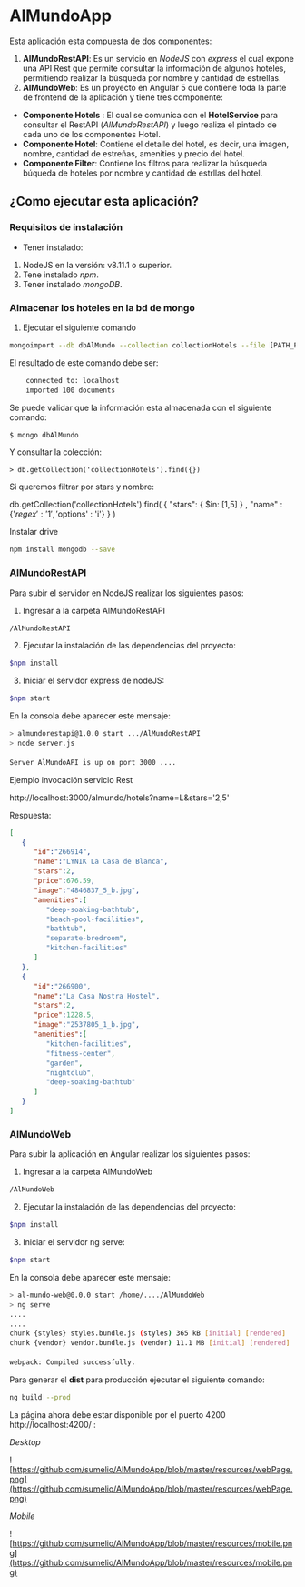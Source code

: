 # AlMundoApp

Esta aplicación esta compuesta de dos componentes:
1. **AlMundoRestAPI**: Es un servicio en *NodeJS* con  *express* el cual expone una API Rest que permite consultar la información de algunos hoteles, permitiendo realizar la búsqueda por nombre y cantidad de estrellas.
2. **AlMundoWeb**: Es un proyecto en Angular 5 que contiene toda la parte de frontend de la aplicación y tiene tres componente:
- **Componente Hotels** : El cual se comunica con el **HotelService** para consultar el RestAPI (*AlMundoRestAPI*) y luego realiza el pintado de cada uno de los componentes Hotel.
- **Componente Hotel**: Contiene el detalle del hotel, es decir, una imagen, nombre, cantidad de estreñas, amenities y precio del hotel.
- **Componente Filter**: Contiene los filtros para realizar la búsqueda búqueda de hoteles por nombre y cantidad de estrllas del hotel.


## ¿Como ejecutar esta aplicación?

### Requisitos de instalación

- Tener instalado:
1. NodeJS en la versión: v8.11.1 o superior.
2. Tene instalado *npm*.
3. Tener instalado *mongoDB*.


### Almacenar los hoteles en la bd de mongo

1. Ejecutar el siguiente comando
```bash
mongoimport --db dbAlMundo --collection collectionHotels --file [PATH_PROJECT ]]/AlMundoRestAPI/data/data.json --jsonArray
```
El resultado de este comando debe ser:

```bash
	connected to: localhost
	imported 100 documents
```

Se puede validar que la información esta almacenada con el siguiente comando:

```bash
$ mongo dbAlMundo
```

Y consultar la colección:

```mongo
> db.getCollection('collectionHotels').find({})
```

Si queremos filtrar por stars y nombre:

db.getCollection('collectionHotels').find( { "stars": { $in: [1,5] } , "name" : {'$regex' : '1', '$options' : 'i'}  } )  


Instalar drive

```bash
npm install mongodb --save
```

### AlMundoRestAPI
Para subir el servidor en NodeJS realizar los siguientes pasos:


1. Ingresar a la carpeta AlMundoRestAPI

```bash
/AlMundoRestAPI
```
2. Ejecutar la instalación de las dependencias del proyecto:

```bash
$npm install
```

3. Iniciar el servidor express de nodeJS:

```bash
$npm start
```

En la consola debe aparecer este mensaje:

```bash
> almundorestapi@1.0.0 start .../AlMundoRestAPI
> node server.js

Server AlMundoAPI is up on port 3000 ....

```

Ejemplo invocación servicio Rest

http://localhost:3000/almundo/hotels?name=L&stars='2,5'

Respuesta:

```json
[
   {
      "id":"266914",
      "name":"LYNIK La Casa de Blanca",
      "stars":2,
      "price":676.59,
      "image":"4846837_5_b.jpg",
      "amenities":[
         "deep-soaking-bathtub",
         "beach-pool-facilities",
         "bathtub",
         "separate-bredroom",
         "kitchen-facilities"
      ]
   },
   {
      "id":"266900",
      "name":"La Casa Nostra Hostel",
      "stars":2,
      "price":1228.5,
      "image":"2537805_1_b.jpg",
      "amenities":[
         "kitchen-facilities",
         "fitness-center",
         "garden",
         "nightclub",
         "deep-soaking-bathtub"
      ]
   }
]
```

### AlMundoWeb
Para subir la aplicación en Angular realizar los siguientes pasos:

1. Ingresar a la carpeta AlMundoWeb

```bash
/AlMundoWeb
```
2. Ejecutar la instalación de las dependencias del proyecto:

```bash
$npm install
```

3. Iniciar el servidor ng serve:

```bash
$npm start
```

En la consola debe aparecer este mensaje:

```bash
> al-mundo-web@0.0.0 start /home/..../AlMundoWeb
> ng serve
....
....
chunk {styles} styles.bundle.js (styles) 365 kB [initial] [rendered]
chunk {vendor} vendor.bundle.js (vendor) 11.1 MB [initial] [rendered]

webpack: Compiled successfully.


```
Para generar el **dist** para producción ejecutar el siguiente comando:

```bash
ng build --prod
```

La página ahora debe estar disponible por el puerto 4200 http://localhost:4200/ :

*Desktop*

![https://github.com/sumelio/AlMundoApp/blob/master/resources/webPage.png](https://github.com/sumelio/AlMundoApp/blob/master/resources/webPage.png)


*Mobile*

![https://github.com/sumelio/AlMundoApp/blob/master/resources/mobile.png](https://github.com/sumelio/AlMundoApp/blob/master/resources/mobile.png)
